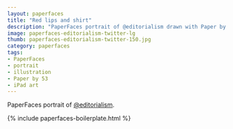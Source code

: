 ```yaml
---
layout: paperfaces
title: "Red lips and shirt"
description: "PaperFaces portrait of @editorialism drawn with Paper by 53 on an iPad."
image: paperfaces-editorialism-twitter-lg
thumb: paperfaces-editorialism-twitter-150.jpg
category: paperfaces
tags: 
- PaperFaces
- portrait
- illustration
- Paper by 53
- iPad art
---
```


PaperFaces portrait of [@editorialism](http://twitter.com/editorialism).

{% include paperfaces-boilerplate.html %}